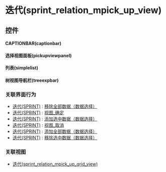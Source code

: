 # 迭代(sprint_relation_mpick_up_view)  <!-- {docsify-ignore-all} -->



## 控件
#### CAPTIONBAR(captionbar)
#### 选择视图面板(pickupviewpanel)
#### 列表(simplelist)
#### 树视图导航栏(treeexpbar)


### 关联界面行为
  * [迭代(SPRINT)](module/ProjMgmt/sprint) : [移除全部数据（数据选择）](module/ProjMgmt/sprint#界面行为)
  * [迭代(SPRINT)](module/ProjMgmt/sprint) : [视图_确定](module/ProjMgmt/sprint#界面行为)
  * [迭代(SPRINT)](module/ProjMgmt/sprint) : [添加选中数据（数据选择）](module/ProjMgmt/sprint#界面行为)
  * [迭代(SPRINT)](module/ProjMgmt/sprint) : [视图_取消](module/ProjMgmt/sprint#界面行为)
  * [迭代(SPRINT)](module/ProjMgmt/sprint) : [添加全部数据（数据选择）](module/ProjMgmt/sprint#界面行为)
  * [迭代(SPRINT)](module/ProjMgmt/sprint) : [移除选中数据（数据选择）](module/ProjMgmt/sprint#界面行为)

### 关联视图
  * [迭代(sprint_relation_mpick_up_grid_view)](app/view/sprint_relation_mpick_up_grid_view)

<script>
 const { createApp } = Vue
  createApp({
    data() {
      return {

      }
    }
  }).use(ElementPlus).mount('#app')
</script>